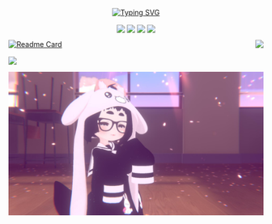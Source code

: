 <div id="title" align=center>
  
<a href="https://git.io/typing-svg"><img src="https://readme-typing-svg.herokuapp.com?font=Jersey+15&size=40&pause=1000&center=true&width=435&lines=Gebilaowang66662" alt="Typing SVG" /></a>




<a href="https://space.bilibili.com/13968192" target="_blank"><img  align=center src="https://img.shields.io/badge/Bilbil-B站-%23e622a7?style=flat"/></a>  <a href="https://tieba.baidu.com/p/9204495875?pid=151026537815&cid=0#151026537815" target="_blank"><img  align=center src="https://img.shields.io/badge/Tieba-贴吧-%231396d2?style=flat"/></a>  <a href="https://steamcommunity.com/profiles/76561198843747783/myworkshopfiles/?appid=431960" target="_blank"><img  align=center src="https://img.shields.io/badge/SteamWorkshop-Steam创意工坊-%230055aa?style=flat"/></a>    <a href="" target="_blank"><img  align=center src="https://img.shields.io/badge/爱好-二次元-%2312cae5?style=flat"/></a>

</div>

<img align="right" src="https://count.getloli.com/get/@:gebilaowang66662?theme=rule34">

[![Readme Card](https://github-readme-stats.vercel.app/api/pin/?username=gebilaowang66662&repo=ESLyric-full-screen-imitation-IOS-configuration)](ESLyric-full-screen-imitation-IOS-configuration)

<img   align="center" src="https://github-readme-stats.vercel.app/api?username=gebilaowang66662&locale=cn&line_height=33&show_icons=true&hide=&theme=synthwave&rank_icon=default"/>

![头像](image/Cache_-3d58644705d31bdc..jpg)

